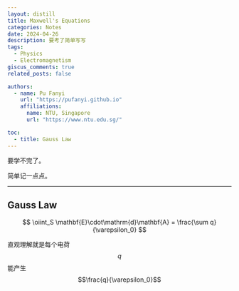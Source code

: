 ```yaml
---
layout: distill
title: Maxwell's Equations
categories: Notes
date: 2024-04-26
description: 要考了简单写写
tags:
  - Physics
  - Electromagnetism
giscus_comments: true
related_posts: false

authors:
  - name: Pu Fanyi
    url: "https://pufanyi.github.io"
    affiliations:
      name: NTU, Singapore
      url: "https://www.ntu.edu.sg/"

toc:
  - title: Gauss Law
---
```


要学不完了。

简单记一点点。

---

## Gauss Law

$$
\oiint_S \mathbf{E}\cdot\mathrm{d}\mathbf{A} = \frac{\sum q}{\varepsilon_0}
$$

直观理解就是每个电荷 $$q$$ 能产生 $$\frac{q}{\varepsilon_0}$$
